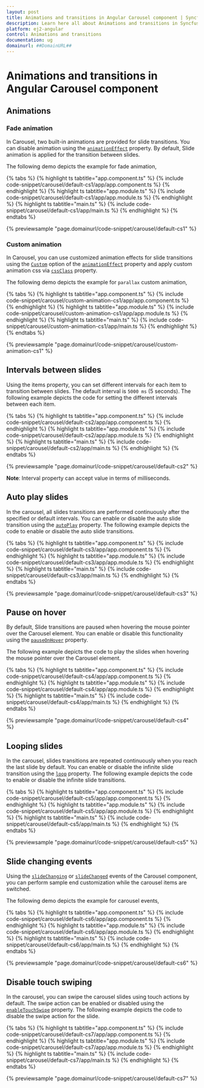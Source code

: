 ```yaml
---
layout: post
title: Animations and transitions in Angular Carousel component | Syncfusion
description: Learn here all about Animations and transitions in Syncfusion Angular Carousel component of Syncfusion Essential JS 2 and more.
platform: ej2-angular
control: Animations and transitions 
documentation: ug
domainurl: ##DomainURL##
---
```


# Animations and transitions in Angular Carousel component

## Animations

### Fade animation

In Carousel, two built-in animations are provided for slide transitions. You can disable animation using the [`animationEffect`](https://ej2.syncfusion.com/angular/documentation/api/carousel/#animationEffect) property. By default, Slide animation is applied for the transition between slides.

The following demo depicts the example for fade animation,

{% tabs %}
{% highlight ts tabtitle="app.component.ts" %}
{% include code-snippet/carousel/default-cs1/app/app.component.ts %}
{% endhighlight %}
{% highlight ts tabtitle="app.module.ts" %}
{% include code-snippet/carousel/default-cs1/app/app.module.ts %}
{% endhighlight %}
{% highlight ts tabtitle="main.ts" %}
{% include code-snippet/carousel/default-cs1/app/main.ts %}
{% endhighlight %}
{% endtabs %}
  
{% previewsample "page.domainurl/code-snippet/carousel/default-cs1" %}

### Custom animation

In Carousel, you can use customized animation effects for slide transitions using the [`Custom`](https://ej2.syncfusion.com/angular/documentation/api/carousel/carouselAnimationEffect) option of the [`animationEffect`](https://ej2.syncfusion.com/angular/documentation/api/carousel/#animationEffect) property and apply custom animation css via [`cssClass`](https://ej2.syncfusion.com/angular/documentation/api/carousel/#cssClass) property.

The following demo depicts the example for `parallax` custom animation,

{% tabs %}
{% highlight ts tabtitle="app.component.ts" %}
{% include code-snippet/carousel/custom-animation-cs1/app/app.component.ts %}
{% endhighlight %}
{% highlight ts tabtitle="app.module.ts" %}
{% include code-snippet/carousel/custom-animation-cs1/app/app.module.ts %}
{% endhighlight %}
{% highlight ts tabtitle="main.ts" %}
{% include code-snippet/carousel/custom-animation-cs1/app/main.ts %}
{% endhighlight %}
{% endtabs %}
  
{% previewsample "page.domainurl/code-snippet/carousel/custom-animation-cs1" %}

## Intervals between slides

Using the items property, you can set different intervals for each item to transition between slides. The default interval is `5000 ms` (5 seconds). The following example depicts the code for setting the different intervals between each item.

{% tabs %}
{% highlight ts tabtitle="app.component.ts" %}
{% include code-snippet/carousel/default-cs2/app/app.component.ts %}
{% endhighlight %}
{% highlight ts tabtitle="app.module.ts" %}
{% include code-snippet/carousel/default-cs2/app/app.module.ts %}
{% endhighlight %}
{% highlight ts tabtitle="main.ts" %}
{% include code-snippet/carousel/default-cs2/app/main.ts %}
{% endhighlight %}
{% endtabs %}
  
{% previewsample "page.domainurl/code-snippet/carousel/default-cs2" %}

**Note**: Interval property can accept value in terms of milliseconds.

## Auto play slides

In the carousel, all slides transitions are performed continuously after the specified or default intervals. You can enable or disable the auto slide transition using the [`autoPlay`](https://ej2.syncfusion.com/angular/documentation/api/carousel/#autoplay) property. The following example depicts the code to enable or disable the auto slide transitions.

{% tabs %}
{% highlight ts tabtitle="app.component.ts" %}
{% include code-snippet/carousel/default-cs3/app/app.component.ts %}
{% endhighlight %}
{% highlight ts tabtitle="app.module.ts" %}
{% include code-snippet/carousel/default-cs3/app/app.module.ts %}
{% endhighlight %}
{% highlight ts tabtitle="main.ts" %}
{% include code-snippet/carousel/default-cs3/app/main.ts %}
{% endhighlight %}
{% endtabs %}
  
{% previewsample "page.domainurl/code-snippet/carousel/default-cs3" %}

## Pause on hover

By default, Slide transitions are paused when hovering the mouse pointer over the Carousel element. You can enable or disable this functionality using the [`pauseOnHover`](https://ej2.syncfusion.com/angular/documentation/api/carousel/#pauseonhover) property.

The following example depicts the code to play the slides when hovering the mouse pointer over the Carousel element.

{% tabs %}
{% highlight ts tabtitle="app.component.ts" %}
{% include code-snippet/carousel/default-cs4/app/app.component.ts %}
{% endhighlight %}
{% highlight ts tabtitle="app.module.ts" %}
{% include code-snippet/carousel/default-cs4/app/app.module.ts %}
{% endhighlight %}
{% highlight ts tabtitle="main.ts" %}
{% include code-snippet/carousel/default-cs4/app/main.ts %}
{% endhighlight %}
{% endtabs %}
  
{% previewsample "page.domainurl/code-snippet/carousel/default-cs4" %}

## Looping slides

In the carousel, slides transitions are repeated continuously when you reach the last slide by default. You can enable or disable the infinite slide transition using the [`loop`](https://ej2.syncfusion.com/angular/documentation/api/carousel/#loop) property. The following example depicts the code to enable or disable the infinite slide transitions.

{% tabs %}
{% highlight ts tabtitle="app.component.ts" %}
{% include code-snippet/carousel/default-cs5/app/app.component.ts %}
{% endhighlight %}
{% highlight ts tabtitle="app.module.ts" %}
{% include code-snippet/carousel/default-cs5/app/app.module.ts %}
{% endhighlight %}
{% highlight ts tabtitle="main.ts" %}
{% include code-snippet/carousel/default-cs5/app/main.ts %}
{% endhighlight %}
{% endtabs %}
  
{% previewsample "page.domainurl/code-snippet/carousel/default-cs5" %}

## Slide changing events

Using the [`slideChanging`](https://ej2.syncfusion.com/angular/documentation/api/carousel/#slidechanging) or [`slideChanged`](https://ej2.syncfusion.com/angular/documentation/api/carousel/#slidechanged) events of the Carousel component, you can perform sample end customization while the carousel items are switched.

The following demo depicts the example for carousel events,

{% tabs %}
{% highlight ts tabtitle="app.component.ts" %}
{% include code-snippet/carousel/default-cs6/app/app.component.ts %}
{% endhighlight %}
{% highlight ts tabtitle="app.module.ts" %}
{% include code-snippet/carousel/default-cs6/app/app.module.ts %}
{% endhighlight %}
{% highlight ts tabtitle="main.ts" %}
{% include code-snippet/carousel/default-cs6/app/main.ts %}
{% endhighlight %}
{% endtabs %}
  
{% previewsample "page.domainurl/code-snippet/carousel/default-cs6" %}

## Disable touch swiping

In the carousel, you can swipe the carousel slides using touch actions by default. The swipe action can be enabled or disabled using the [`enableTouchSwipe`](https://ej2.syncfusion.com/angular/documentation/api/carousel/#enabletouchswipe) property. The following example depicts the code to disable the swipe action for the slide.

{% tabs %}
{% highlight ts tabtitle="app.component.ts" %}
{% include code-snippet/carousel/default-cs7/app/app.component.ts %}
{% endhighlight %}
{% highlight ts tabtitle="app.module.ts" %}
{% include code-snippet/carousel/default-cs7/app/app.module.ts %}
{% endhighlight %}
{% highlight ts tabtitle="main.ts" %}
{% include code-snippet/carousel/default-cs7/app/main.ts %}
{% endhighlight %}
{% endtabs %}
  
{% previewsample "page.domainurl/code-snippet/carousel/default-cs7" %}
